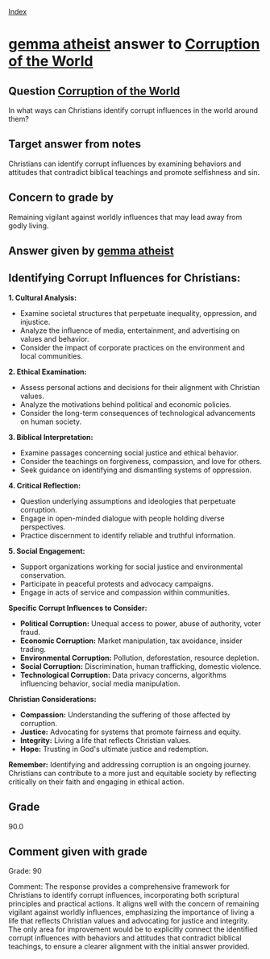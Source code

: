 
[Index](../../index.md)
# [gemma atheist](../../answering_models/gemma_atheist.md) answer to [Corruption of the World](../../questions/Corruption_of_the_World.md)

## Question [Corruption of the World](../../questions/Corruption_of_the_World.md)
In what ways can Christians identify corrupt influences in the world around them?

## Target answer from notes
Christians can identify corrupt influences by examining behaviors and attitudes that contradict biblical teachings and promote selfishness and sin.

## Concern to grade by
Remaining vigilant against worldly influences that may lead away from godly living.

## Answer given by [gemma atheist](../../answering_models/gemma_atheist.md)
## Identifying Corrupt Influences for Christians:

**1. Cultural Analysis:**

* Examine societal structures that perpetuate inequality, oppression, and injustice.
* Analyze the influence of media, entertainment, and advertising on values and behavior.
* Consider the impact of corporate practices on the environment and local communities.


**2. Ethical Examination:**

* Assess personal actions and decisions for their alignment with Christian values.
* Analyze the motivations behind political and economic policies.
* Consider the long-term consequences of technological advancements on human society.


**3. Biblical Interpretation:**

* Examine passages concerning social justice and ethical behavior.
* Consider the teachings on forgiveness, compassion, and love for others.
* Seek guidance on identifying and dismantling systems of oppression.


**4. Critical Reflection:**

* Question underlying assumptions and ideologies that perpetuate corruption.
* Engage in open-minded dialogue with people holding diverse perspectives.
* Practice discernment to identify reliable and truthful information.


**5. Social Engagement:**

* Support organizations working for social justice and environmental conservation.
* Participate in peaceful protests and advocacy campaigns.
* Engage in acts of service and compassion within communities.


**Specific Corrupt Influences to Consider:**

* **Political Corruption:** Unequal access to power, abuse of authority, voter fraud.
* **Economic Corruption:** Market manipulation, tax avoidance, insider trading.
* **Environmental Corruption:** Pollution, deforestation, resource depletion.
* **Social Corruption:** Discrimination, human trafficking, domestic violence.
* **Technological Corruption:** Data privacy concerns, algorithms influencing behavior, social media manipulation.


**Christian Considerations:**

* **Compassion:** Understanding the suffering of those affected by corruption.
* **Justice:** Advocating for systems that promote fairness and equity.
* **Integrity:** Living a life that reflects Christian values.
* **Hope:** Trusting in God's ultimate justice and redemption.

**Remember:** Identifying and addressing corruption is an ongoing journey. Christians can contribute to a more just and equitable society by reflecting critically on their faith and engaging in ethical action.

## Grade
90.0

## Comment given with grade
Grade: 90

Comment: The response provides a comprehensive framework for Christians to identify corrupt influences, incorporating both scriptural principles and practical actions. It aligns well with the concern of remaining vigilant against worldly influences, emphasizing the importance of living a life that reflects Christian values and advocating for justice and integrity. The only area for improvement would be to explicitly connect the identified corrupt influences with behaviors and attitudes that contradict biblical teachings, to ensure a clearer alignment with the initial answer provided.
